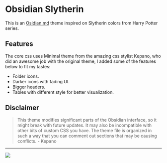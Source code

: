 # Obsidian Slytherin
This is an [Osidian.md](https://obsidian.md/) theme inspired on Slytherin colors from Harry Potter series.

## Features
The core css uses Minimal theme from the amazing css stylist Kepano, who did an awesome job with the original theme, I added some of the features below to fit my tastes:
- Folder icons.
- Darker icons with fading UI.
- Bigger headers.
- Tables with different style for better visualization.

## Disclaimer
> This theme modifies significant parts of the Obsidian interface, so it might break with future updates. It may also be incompatible with other bits of custom CSS you have. The theme file is organized in such a way that you can comment out sections that may be causing conflicts. - Kepano
___
![](https://i.imgur.com/jvdjA1R.png)
